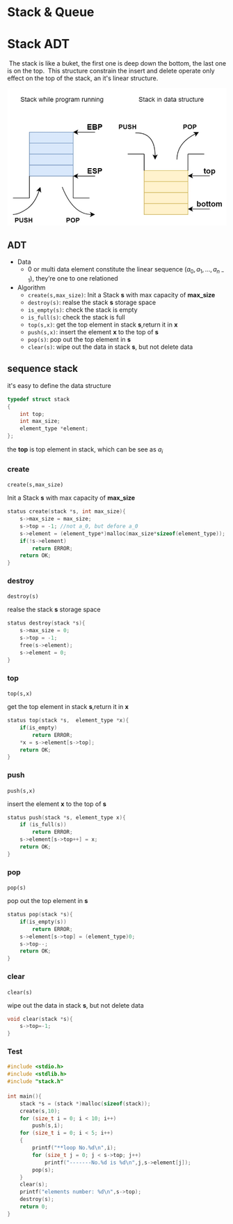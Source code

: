 # Stack & Queue

# Stack ADT

​	The stack is like a buket, the first one is deep down the bottom, the last one is on the top.
​	This structure constrain the insert and delete operate only effect on the top of the stack, an it's linear structure.

![](../imgs/3-stack.jpg)

## ADT

- Data
  - 0 or multi data element constitute the linear sequence $(a_0, a_1 , … , a_{n-1})$, they’re one to one relationed
- Algorithm
  - `create(s,max_size)`: Init a Stack **s** with max capacity of **max_size**
  - `destroy(s)`: realse the stack **s** storage space
  - `is_empty(s)`: check the stack is empty
  - `is_full(s)`: check the stack is full
  - `top(s,x)`: get the top element in stack **s**,return it in **x**
  - `push(s,x)`: insert the element **x** to the top of **s**
  - `pop(s)`: pop out the top element in **s**
  - `clear(s)`: wipe out the data in stack **s**, but not delete data

## sequence stack

it's easy to define the data structure

```c
typedef struct stack
{
    int top;
    int max_size;
    element_type *element;
};
```

the **top** is top element in stack, which can be see as $a_i$

### create

`create(s,max_size)`

Init a Stack **s** with max capacity of **max_size**

```c
status create(stack *s, int max_size){
    s->max_size = max_size;
    s->top = -1; //not a_0, but defore a_0
    s->element = (element_type*)malloc(max_size*sizeof(element_type));
    if(!s->element)
        return ERROR;
    return OK;
}
```

### destroy

`destroy(s)`

realse the stack **s** storage space

```c
status destroy(stack *s){
    s->max_size = 0;
    s->top = -1;
    free(s->element);
    s->element = 0;
}
```

### top

`top(s,x)`

get the top element in stack **s**,return it in **x**

```c
status top(stack *s,  element_type *x){
    if(is_empty)
        return ERROR;
    *x = s->element[s->top];
    return OK;
}
```

### push

`push(s,x)`

insert the element **x** to the top of **s**

```c
status push(stack *s, element_type x){
    if (is_full(s))
        return ERROR;
    s->element[s->top++] = x;
    return OK;
}
```

### pop

`pop(s)`

pop out the top element in **s**

```c
status pop(stack *s){
    if(is_empty(s))
        return ERROR;
    s->element[s->top] = (element_type)0;
    s->top--;
    return OK;
}
```

### clear

`clear(s)`

wipe out the data in stack **s**, but not delete data

```c
void clear(stack *s){
    s->top=-1;
}
```

### Test

```c
#include <stdio.h>
#include <stdlib.h>
#include "stack.h"

int main(){
    stack *s = (stack *)malloc(sizeof(stack));
    create(s,10);
    for (size_t i = 0; i < 10; i++)
        push(s,i);
    for (size_t i = 0; i < 5; i++)
    {
        printf("**loop No.%d\n",i);
        for (size_t j = 0; j < s->top; j++)
            printf("-------No.%d is %d\n",j,s->element[j]);
        pop(s);
    }
    clear(s);
    printf("elements number: %d\n",s->top);
    destroy(s);
    return 0;
}
```

